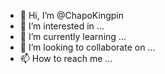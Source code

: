 - 👋 Hi, I’m @ChapoKingpin
- 👀 I’m interested in ...
- 🌱 I’m currently learning ...
- 💞️ I’m looking to collaborate on ...
- 📫 How to reach me ...

<!---
ChapoKingpin/ChapoKingpin is a ✨ special ✨ repository because its `README.md` (this file) appears on your GitHub profile.
You can click the Preview link to take a look at your changes.
--->
